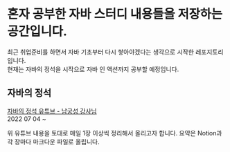 # 혼자 공부한 자바 스터디 내용들을 저장하는 공간입니다.
최근 취업준비를 하면서 자바 기초부터 다시 쌓아야겠다는 생각으로 시작한 레포지토리 입니다.  
현재는 자바의 정석을 시작으로 자바 인 액션까지 공부할 예정입니다. 

## 자바의 정석
[자바의 정석 유튜브 - 남궁성 강사님](https://github.com/castello/javajungsuk_basic)  
2022 07 04 ~   


위 유튜브 내용을 토대로 매일 1장 이상씩 정리해서 올리고자 합니다.
요약은 Notion과 각 장마다 마크다운 파일로 올립니다.
